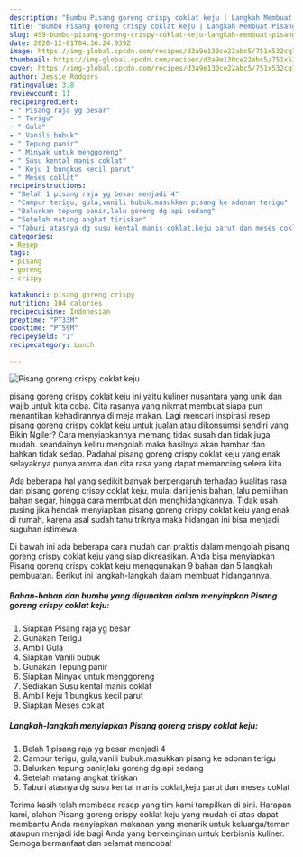 ```yaml
---
description: "Bumbu Pisang goreng crispy coklat keju | Langkah Membuat Pisang goreng crispy coklat keju Yang Enak dan Simpel"
title: "Bumbu Pisang goreng crispy coklat keju | Langkah Membuat Pisang goreng crispy coklat keju Yang Enak dan Simpel"
slug: 499-bumbu-pisang-goreng-crispy-coklat-keju-langkah-membuat-pisang-goreng-crispy-coklat-keju-yang-enak-dan-simpel
date: 2020-12-01T04:36:24.939Z
image: https://img-global.cpcdn.com/recipes/d3a9e130ce22abc5/751x532cq70/pisang-goreng-crispy-coklat-keju-foto-resep-utama.jpg
thumbnail: https://img-global.cpcdn.com/recipes/d3a9e130ce22abc5/751x532cq70/pisang-goreng-crispy-coklat-keju-foto-resep-utama.jpg
cover: https://img-global.cpcdn.com/recipes/d3a9e130ce22abc5/751x532cq70/pisang-goreng-crispy-coklat-keju-foto-resep-utama.jpg
author: Jessie Rodgers
ratingvalue: 3.8
reviewcount: 11
recipeingredient:
- " Pisang raja yg besar"
- " Terigu"
- " Gula"
- " Vanili bubuk"
- " Tepung panir"
- " Minyak untuk menggoreng"
- " Susu kental manis coklat"
- " Keju 1 bungkus kecil parut"
- " Meses coklat"
recipeinstructions:
- "Belah 1 pisang raja yg besar menjadi 4"
- "Campur terigu, gula,vanili bubuk.masukkan pisang ke adonan terigu"
- "Balurkan tepung panir,lalu goreng dg api sedang"
- "Setelah matang angkat tiriskan"
- "Taburi atasnya dg susu kental manis coklat,keju parut dan meses coklat"
categories:
- Resep
tags:
- pisang
- goreng
- crispy

katakunci: pisang goreng crispy 
nutrition: 104 calories
recipecuisine: Indonesian
preptime: "PT33M"
cooktime: "PT59M"
recipeyield: "1"
recipecategory: Lunch

---
```



![Pisang goreng crispy coklat keju](https://img-global.cpcdn.com/recipes/d3a9e130ce22abc5/751x532cq70/pisang-goreng-crispy-coklat-keju-foto-resep-utama.jpg)


pisang goreng crispy coklat keju ini yaitu kuliner nusantara yang unik dan wajib untuk kita coba. Cita rasanya yang nikmat membuat siapa pun menantikan kehadirannya di meja makan.
Lagi mencari inspirasi resep pisang goreng crispy coklat keju untuk jualan atau dikonsumsi sendiri yang Bikin Ngiler? Cara menyiapkannya memang tidak susah dan tidak juga mudah. seandainya keliru mengolah maka hasilnya akan hambar dan bahkan tidak sedap. Padahal pisang goreng crispy coklat keju yang enak selayaknya punya aroma dan cita rasa yang dapat memancing selera kita.

Ada beberapa hal yang sedikit banyak berpengaruh terhadap kualitas rasa dari pisang goreng crispy coklat keju, mulai dari jenis bahan, lalu pemilihan bahan segar, hingga cara membuat dan menghidangkannya. Tidak usah pusing jika hendak menyiapkan pisang goreng crispy coklat keju yang enak di rumah, karena asal sudah tahu triknya maka hidangan ini bisa menjadi suguhan istimewa.




Di bawah ini ada beberapa cara mudah dan praktis dalam mengolah pisang goreng crispy coklat keju yang siap dikreasikan. Anda bisa menyiapkan Pisang goreng crispy coklat keju menggunakan 9 bahan dan 5 langkah pembuatan. Berikut ini langkah-langkah dalam membuat hidangannya.

<!--inarticleads1-->

##### Bahan-bahan dan bumbu yang digunakan dalam menyiapkan Pisang goreng crispy coklat keju:

1. Siapkan  Pisang raja yg besar
1. Gunakan  Terigu
1. Ambil  Gula
1. Siapkan  Vanili bubuk
1. Gunakan  Tepung panir
1. Siapkan  Minyak untuk menggoreng
1. Sediakan  Susu kental manis coklat
1. Ambil  Keju 1 bungkus kecil parut
1. Siapkan  Meses coklat




<!--inarticleads2-->

##### Langkah-langkah menyiapkan Pisang goreng crispy coklat keju:

1. Belah 1 pisang raja yg besar menjadi 4
1. Campur terigu, gula,vanili bubuk.masukkan pisang ke adonan terigu
1. Balurkan tepung panir,lalu goreng dg api sedang
1. Setelah matang angkat tiriskan
1. Taburi atasnya dg susu kental manis coklat,keju parut dan meses coklat




Terima kasih telah membaca resep yang tim kami tampilkan di sini. Harapan kami, olahan Pisang goreng crispy coklat keju yang mudah di atas dapat membantu Anda menyiapkan makanan yang menarik untuk keluarga/teman ataupun menjadi ide bagi Anda yang berkeinginan untuk berbisnis kuliner. Semoga bermanfaat dan selamat mencoba!
